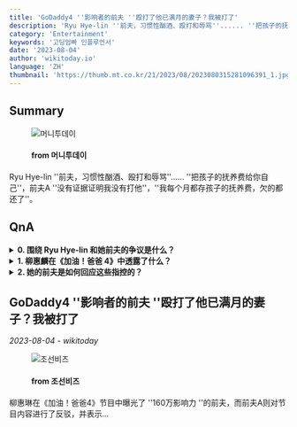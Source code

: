 ```yaml
---
title: 'GoDaddy4 ''影响者的前夫 ''殴打了他已满月的妻子？我被打了'
description: 'Ryu Hye-lin ''前夫，习惯性酗酒、殴打和辱骂''...... ''把孩子的抚养费给你自己''，前夫A ''没有证据证明我没有打他''，''我每个月都存孩子的抚养费，欠的都还了''。'
category: 'Entertainment'
keywords: '고딩엄빠 인플루언서'
date: '2023-08-04'
author: 'wikitoday.io'
language: 'ZH'
thumbnail: 'https://thumb.mt.co.kr/21/2023/08/2023080315281096391_1.jpg'
---
```


## Summary



<figure>
    <img src="https://thumb.mt.co.kr/21/2023/08/2023080315281096391_1.jpg" alt="머니투데이" />
    <figcaption>
        <h4> from 머니투데이</h4>
    </figcaption>
</figure>


Ryu Hye-lin ''前夫，习惯性酗酒、殴打和辱骂''...... ''把孩子的抚养费给你自己''，前夫A ''没有证据证明我没有打他''，''我每个月都存孩子的抚养费，欠的都还了''。


## QnA

    
<details>
        <summary><b>0. 围绕 Ryu Hye-lin 和她前夫的争议是什么？</b></summary>
        争议的焦点是 Ryu Hye-lin 对其前夫的指控，她的前夫是一位很有影响力的人物，被指控殴打、习惯性酗酒和辱骂。她的前夫否认了这些指控。
    </details>
    
<details>
        <summary><b>1. 柳惠麟在《加油！爸爸 4》中透露了什么？</b></summary>
        在节目中，Ryu Hye-lin 分享了她在婚姻中遭受虐待的细节，并解释了他们离婚的原因。她还谈到了作为年轻母亲所面临的挑战。
    </details>
    
<details>
        <summary><b>2. 她的前夫是如何回应这些指控的？</b></summary>
        她的前夫反驳说，他也是身体暴力的受害者，广播歪曲了事实。他坚称自己定期支付子女抚养费。
    </details>
    


## GoDaddy4 ''影响者的前夫 ''殴打了他已满月的妻子？我被打了

_2023-08-04 - wikitoday_




<figure>
    <img src="https://biz.chosun.com/resizer/05acUJnyE3jGHLJS_ZOJlEIGW24=/650x341/smart/cloudfront-ap-northeast-1.images.arcpublishing.com/chosunbiz/NSVL4RQTYM6BQS3RFXHG5QEFDI.jpg" alt="조선비즈" />
    <figcaption>
        <h4> from 조선비즈</h4>
    </figcaption>
</figure>


柳惠琳在《加油！爸爸4》节目中曝光了 ''160万影响力 ''的前夫，而前夫A则对节目内容进行了反驳，并表示...

